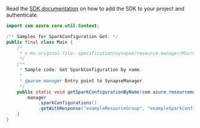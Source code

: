 Read the [SDK documentation](https://github.com/Azure/azure-sdk-for-java/blob/azure-resourcemanager-synapse_1.0.0-beta.2/sdk/synapse/azure-resourcemanager-synapse/README.md) on how to add the SDK to your project and authenticate.

```java
import com.azure.core.util.Context;

/** Samples for SparkConfiguration Get. */
public final class Main {
    /*
     * x-ms-original-file: specification/synapse/resource-manager/Microsoft.Synapse/preview/2021-06-01-preview/examples/SparkConfiguration_Get.json
     */
    /**
     * Sample code: Get SparkConfiguration by name.
     *
     * @param manager Entry point to SynapseManager.
     */
    public static void getSparkConfigurationByName(com.azure.resourcemanager.synapse.SynapseManager manager) {
        manager
            .sparkConfigurations()
            .getWithResponse("exampleResourceGroup", "exampleSparkConfigurationName", "exampleWorkspace", Context.NONE);
    }
}
```
